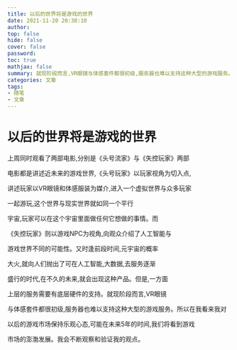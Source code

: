 ```yaml
---
title: 以后的世界将是游戏的世界
date: 2021-11-20 20:30:10
author:
top: false
hide: false
cover: false
password:
toc: true
mathjax: false
summary: 就现阶段而言,VR眼镜与体感套件都很初级,服务器也难以支持这种大型的游戏服务。
categories: 文章
tags:
- 随笔
- 文章
---
```


# 以后的世界将是游戏的世界

上周同时观看了两部电影,分别是《头号流家》与《失控玩家》两部

电影都是讲述近未来的游戏世界,《头号玩家》以玩家视角为切入点,

讲述玩家以VR眼镜和体感服装为媒介,进入一个虚拟世界与众多玩家

一起游玩,这个世界与现实世界就如同一个平行

宇宙,玩家可以在这个宇宙里面做任何它想做的事情。而

《失控玩家》则以游戏NPC为视角,向观众介绍了人工智能与

游戏世界不同的可能性。又时逢前段时间,元宇宙的概率

大火,就向人们抛出了可在人工智能,大数据,去服务逐渐

盛行的时代,在不久的未来,就会出现这种产品。但是,一方面

上层的服务需要有底层硬件的支持。就现阶段而言,VR眼镜

与体感套件都很初级,服务器也难以支持这种大型的游戏服务。所以在我看来我对

以后的游戏市场保持乐观心态,可能在未来5年的时间,我们将看到游戏

市场的澎渤发展。我会不断观察和验证我的观点。